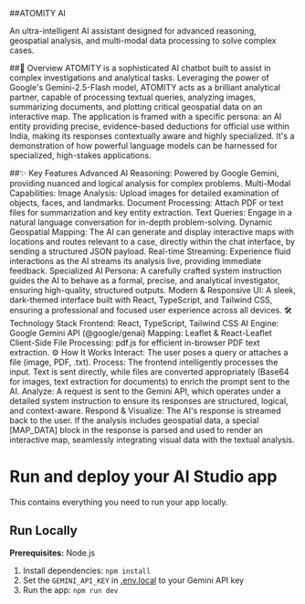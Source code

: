 ##ATOMITY AI

An ultra-intelligent AI assistant designed for advanced reasoning, geospatial analysis, and multi-modal data processing to solve complex cases.

##🚀 Overview
ATOMITY is a sophisticated AI chatbot built to assist in complex investigations and analytical tasks. Leveraging the power of Google's Gemini-2.5-Flash model, ATOMITY acts as a brilliant analytical partner, capable of processing textual queries, analyzing images, summarizing documents, and plotting critical geospatial data on an interactive map.
The application is framed with a specific persona: an AI entity providing precise, evidence-based deductions for official use within India, making its responses contextually aware and highly specialized. It's a demonstration of how powerful language models can be harnessed for specialized, high-stakes applications.

##✨ Key Features
Advanced AI Reasoning: Powered by Google Gemini, providing nuanced and logical analysis for complex problems.
Multi-Modal Capabilities:
Image Analysis: Upload images for detailed examination of objects, faces, and landmarks.
Document Processing: Attach PDF or text files for summarization and key entity extraction.
Text Queries: Engage in a natural language conversation for in-depth problem-solving.
Dynamic Geospatial Mapping: The AI can generate and display interactive maps with locations and routes relevant to a case, directly within the chat interface, by sending a structured JSON payload.
Real-time Streaming: Experience fluid interactions as the AI streams its analysis live, providing immediate feedback.
Specialized AI Persona: A carefully crafted system instruction guides the AI to behave as a formal, precise, and analytical investigator, ensuring high-quality, structured outputs.
Modern & Responsive UI: A sleek, dark-themed interface built with React, TypeScript, and Tailwind CSS, ensuring a professional and focused user experience across all devices.
🛠️ Technology Stack
Frontend: React, TypeScript, Tailwind CSS
AI Engine: Google Gemini API (@google/genai)
Mapping: Leaflet & React-Leaflet
Client-Side File Processing: pdf.js for efficient in-browser PDF text extraction.
⚙️ How It Works
Interact: The user poses a query or attaches a file (image, PDF, .txt).
Process: The frontend intelligently processes the input. Text is sent directly, while files are converted appropriately (Base64 for images, text extraction for documents) to enrich the prompt sent to the AI.
Analyze: A request is sent to the Gemini API, which operates under a detailed system instruction to ensure its responses are structured, logical, and context-aware.
Respond & Visualize: The AI's response is streamed back to the user. If the analysis includes geospatial data, a special [MAP_DATA] block in the response is parsed and used to render an interactive map, seamlessly integrating visual data with the textual analysis.
# Run and deploy your AI Studio app

This contains everything you need to run your app locally.

## Run Locally

**Prerequisites:**  Node.js


1. Install dependencies:
   `npm install`
2. Set the `GEMINI_API_KEY` in [.env.local](.env.local) to your Gemini API key
3. Run the app:
   `npm run dev`

